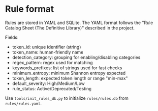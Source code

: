 # Rule format

Rules are stored in YAML and SQLite. The YAML format follows the "Rule Catalog Sheet (The Definitive Library)" described in the project.

Fields:
- token_id: unique identifier (string)
- token_name: human-friendly name
- detection_category: grouping for enabling/disabling categories
- regex_pattern: regex used for matching
- keywords_prefixes: list of strings used for fast checks
- minimum_entropy: minimum Shannon entropy expected
- token_length: expected token length or range "min-max"
- default_severity: High/Medium/Low
- rule_status: Active/Deprecated/Testing

Use `tools/init_rules_db.py` to initialize `rules/rules.db` from `rules/rules.yaml`.
